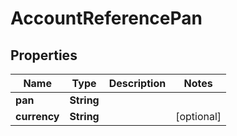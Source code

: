 
# AccountReferencePan

## Properties
Name | Type | Description | Notes
------------ | ------------- | ------------- | -------------
**pan** | **String** |  | 
**currency** | **String** |  |  [optional]




